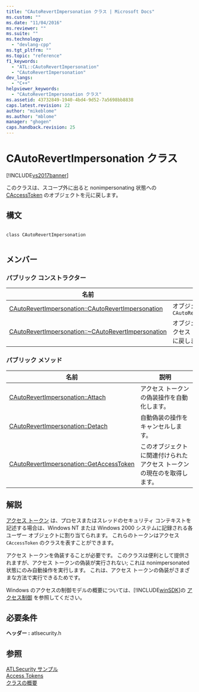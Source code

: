 ```yaml
---
title: "CAutoRevertImpersonation クラス | Microsoft Docs"
ms.custom: ""
ms.date: "11/04/2016"
ms.reviewer: ""
ms.suite: ""
ms.technology: 
  - "devlang-cpp"
ms.tgt_pltfrm: ""
ms.topic: "reference"
f1_keywords: 
  - "ATL::CAutoRevertImpersonation"
  - "CAutoRevertImpersonation"
dev_langs: 
  - "C++"
helpviewer_keywords: 
  - "CAutoRevertImpersonation クラス"
ms.assetid: 43732849-1940-4bd4-9d52-7a5698bb8838
caps.latest.revision: 22
author: "mikeblome"
ms.author: "mblome"
manager: "ghogen"
caps.handback.revision: 25
---
```

# CAutoRevertImpersonation クラス
[!INCLUDE[vs2017banner](../../assembler/inline/includes/vs2017banner.md)]

このクラスは、スコープ外に出ると nonimpersonating 状態への [CAccessToken](../Topic/CAccessToken%20Class.md) のオブジェクトを元に戻します。  
  
## 構文  
  
```  
  
class CAutoRevertImpersonation  
  
```  
  
## メンバー  
  
### パブリック コンストラクター  
  
|名前|説明|  
|--------|--------|  
|[CAutoRevertImpersonation::CAutoRevertImpersonation](../Topic/CAutoRevertImpersonation::CAutoRevertImpersonation.md)|オブジェクトを構築します `CAutoRevertImpersonation`|  
|[CAutoRevertImpersonation::~CAutoRevertImpersonation](../Topic/CAutoRevertImpersonation::~CAutoRevertImpersonation.md)|オブジェクトを破棄し、アクセス トークンの偽装を元に戻します。|  
  
### パブリック メソッド  
  
|名前|説明|  
|--------|--------|  
|[CAutoRevertImpersonation::Attach](../Topic/CAutoRevertImpersonation::Attach.md)|アクセス トークンの偽装操作を自動化します。|  
|[CAutoRevertImpersonation::Detach](../Topic/CAutoRevertImpersonation::Detach.md)|自動偽装の操作をキャンセルします。|  
|[CAutoRevertImpersonation::GetAccessToken](../Topic/CAutoRevertImpersonation::GetAccessToken.md)|このオブジェクトに関連付けられたアクセス トークンの現在のを取得します。|  
  
## 解説  
 [アクセス トークン](http://msdn.microsoft.com/library/windows/desktop/aa374909) は、プロセスまたはスレッドのセキュリティ コンテキストを記述する場合は、Windows NT または Windows 2000 システムに記録される各ユーザー オブジェクトに割り当てられます。  これらのトークンはアクセス `CAccessToken` のクラスを表すことができます。  
  
 アクセス トークンを偽装することが必要です。  このクラスは便利として提供されますが、アクセス トークンの偽装が実行されない; これは nonimpersonated 状態にのみ自動操作を実行します。  これは、アクセス トークンの偽装がさまざまな方法で実行できるためです。  
  
 Windows のアクセスの制御モデルの概要については、[!INCLUDE[winSDK](../../atl/includes/winsdk_md.md)]の [アクセス制御](http://msdn.microsoft.com/library/windows/desktop/aa374860) を参照してください。  
  
## 必要条件  
 **ヘッダー :** atlsecurity.h  
  
## 参照  
 [ATLSecurity サンプル](../../top/visual-cpp-samples.md)   
 [Access Tokens](http://msdn.microsoft.com/library/windows/desktop/aa374909)   
 [クラスの概要](../../atl/atl-class-overview.md)